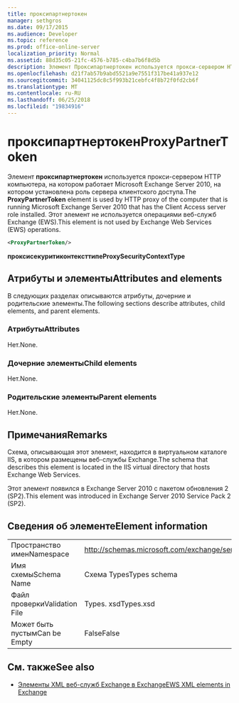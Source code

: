 ```yaml
---
title: проксипартнертокен
manager: sethgros
ms.date: 09/17/2015
ms.audience: Developer
ms.topic: reference
ms.prod: office-online-server
localization_priority: Normal
ms.assetid: 88d35c05-21fc-4576-b785-c4ba7b6f8d5b
description: Элемент Проксипартнертокен используется прокси-сервером HTTP компьютера, на котором работает Microsoft Exchange Server 2010, на котором установлена роль сервера клиентского доступа. Этот элемент не используется операциями веб-служб Exchange (EWS).
ms.openlocfilehash: d21f7ab57b9abd5521a9e7551f317be41a937e12
ms.sourcegitcommit: 34041125dc8c5f993b21cebfc4f8b72f0fd2cb6f
ms.translationtype: MT
ms.contentlocale: ru-RU
ms.lasthandoff: 06/25/2018
ms.locfileid: "19834916"
---
```

# <a name="proxypartnertoken"></a><span data-ttu-id="5672d-104">проксипартнертокен</span><span class="sxs-lookup"><span data-stu-id="5672d-104">ProxyPartnerToken</span></span>

<span data-ttu-id="5672d-105">Элемент **проксипартнертокен** используется прокси-сервером HTTP компьютера, на котором работает Microsoft Exchange Server 2010, на котором установлена роль сервера клиентского доступа.</span><span class="sxs-lookup"><span data-stu-id="5672d-105">The **ProxyPartnerToken** element is used by HTTP proxy of the computer that is running Microsoft Exchange Server 2010 that has the Client Access server role installed.</span></span> <span data-ttu-id="5672d-106">Этот элемент не используется операциями веб-служб Exchange (EWS).</span><span class="sxs-lookup"><span data-stu-id="5672d-106">This element is not used by Exchange Web Services (EWS) operations.</span></span> 
  
```XML
<ProxyPartnerToken/>
```

 <span data-ttu-id="5672d-107">**проксисекуритиконтексттипе**</span><span class="sxs-lookup"><span data-stu-id="5672d-107">**ProxySecurityContextType**</span></span>
## <a name="attributes-and-elements"></a><span data-ttu-id="5672d-108">Атрибуты и элементы</span><span class="sxs-lookup"><span data-stu-id="5672d-108">Attributes and elements</span></span>

<span data-ttu-id="5672d-109">В следующих разделах описываются атрибуты, дочерние и родительские элементы.</span><span class="sxs-lookup"><span data-stu-id="5672d-109">The following sections describe attributes, child elements, and parent elements.</span></span>
  
### <a name="attributes"></a><span data-ttu-id="5672d-110">Атрибуты</span><span class="sxs-lookup"><span data-stu-id="5672d-110">Attributes</span></span>

<span data-ttu-id="5672d-111">Нет.</span><span class="sxs-lookup"><span data-stu-id="5672d-111">None.</span></span>
  
### <a name="child-elements"></a><span data-ttu-id="5672d-112">Дочерние элементы</span><span class="sxs-lookup"><span data-stu-id="5672d-112">Child elements</span></span>

<span data-ttu-id="5672d-113">Нет.</span><span class="sxs-lookup"><span data-stu-id="5672d-113">None.</span></span>
  
### <a name="parent-elements"></a><span data-ttu-id="5672d-114">Родительские элементы</span><span class="sxs-lookup"><span data-stu-id="5672d-114">Parent elements</span></span>

<span data-ttu-id="5672d-115">Нет.</span><span class="sxs-lookup"><span data-stu-id="5672d-115">None.</span></span>
  
## <a name="remarks"></a><span data-ttu-id="5672d-116">Примечания</span><span class="sxs-lookup"><span data-stu-id="5672d-116">Remarks</span></span>

<span data-ttu-id="5672d-117">Схема, описывающая этот элемент, находится в виртуальном каталоге IIS, в котором размещены веб-службы Exchange.</span><span class="sxs-lookup"><span data-stu-id="5672d-117">The schema that describes this element is located in the IIS virtual directory that hosts Exchange Web Services.</span></span>
  
<span data-ttu-id="5672d-118">Этот элемент появился в Exchange Server 2010 с пакетом обновления 2 (SP2).</span><span class="sxs-lookup"><span data-stu-id="5672d-118">This element was introduced in Exchange Server 2010 Service Pack 2 (SP2).</span></span>
  
## <a name="element-information"></a><span data-ttu-id="5672d-119">Сведения об элементе</span><span class="sxs-lookup"><span data-stu-id="5672d-119">Element information</span></span>

|||
|:-----|:-----|
|<span data-ttu-id="5672d-120">Пространство имен</span><span class="sxs-lookup"><span data-stu-id="5672d-120">Namespace</span></span>  <br/> |http://schemas.microsoft.com/exchange/services/2006/types  <br/> |
|<span data-ttu-id="5672d-121">Имя схемы</span><span class="sxs-lookup"><span data-stu-id="5672d-121">Schema Name</span></span>  <br/> |<span data-ttu-id="5672d-122">Схема Types</span><span class="sxs-lookup"><span data-stu-id="5672d-122">Types schema</span></span>  <br/> |
|<span data-ttu-id="5672d-123">Файл проверки</span><span class="sxs-lookup"><span data-stu-id="5672d-123">Validation File</span></span>  <br/> |<span data-ttu-id="5672d-124">Types. xsd</span><span class="sxs-lookup"><span data-stu-id="5672d-124">Types.xsd</span></span>  <br/> |
|<span data-ttu-id="5672d-125">Может быть пустым</span><span class="sxs-lookup"><span data-stu-id="5672d-125">Can be Empty</span></span>  <br/> |<span data-ttu-id="5672d-126">False</span><span class="sxs-lookup"><span data-stu-id="5672d-126">False</span></span>  <br/> |
   
## <a name="see-also"></a><span data-ttu-id="5672d-127">См. также</span><span class="sxs-lookup"><span data-stu-id="5672d-127">See also</span></span>



- [<span data-ttu-id="5672d-128">Элементы XML веб-служб Exchange в Exchange</span><span class="sxs-lookup"><span data-stu-id="5672d-128">EWS XML elements in Exchange</span></span>](ews-xml-elements-in-exchange.md)

